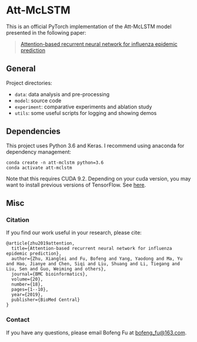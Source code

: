 #  Att-McLSTM

This is an official PyTorch implementation of the Att-McLSTM model presented in the following paper:

>  [Attention-based recurrent neural network for influenza epidemic prediction](https://bmcbioinformatics.biomedcentral.com/track/pdf/10.1186/s12859-019-3131-8)

## General

Project directories:

* `data`: data analysis and pre-processing
* `model`: source code
* `experiment`: comparative experiments and ablation study
* `utils`: some useful scripts for logging and showing demos

## Dependencies

This project uses Python 3.6 and Keras. I recommend using anaconda for dependency management: 

```
conda create -n att-mclstm python=3.6
conda activate att-mclstm
```

Note that this requires CUDA 9.2. Depending on your cuda version, you may want to install previous versions of TensorFlow.  See [here](https://www.tensorflow.org/versions).

## Misc

### Citation

If you find our work useful in your research, please cite:

```
@article{zhu2019attention,
  title={Attention-based recurrent neural network for influenza epidemic prediction},
  author={Zhu, Xianglei and Fu, Bofeng and Yang, Yaodong and Ma, Yu and Hao, Jianye and Chen, Siqi and Liu, Shuang and Li, Tiegang and Liu, Sen and Guo, Weiming and others},
  journal={BMC bioinformatics},
  volume={20},
  number={18},
  pages={1--10},
  year={2019},
  publisher={BioMed Central}
}
```

### Contact

If you have any questions, please email Bofeng Fu at bofeng_fu@163.com.

